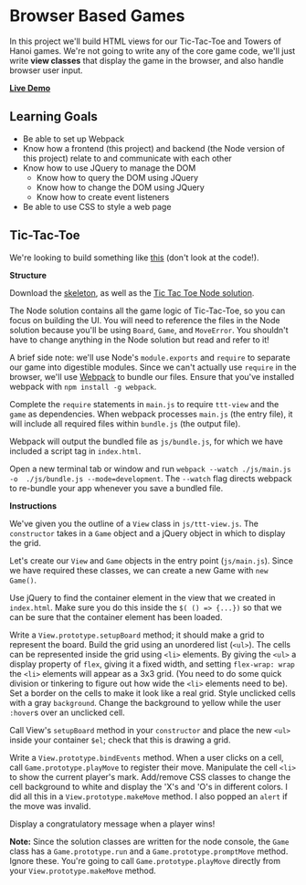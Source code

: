 # Browser Based Games

In this project we'll build HTML views for our Tic-Tac-Toe and Towers of Hanoi
games. We're not going to write any of the core game code, we'll just write
**view classes** that display the game in the browser, and also handle browser
user input.

**[Live Demo](http://appacademy.github.io/curriculum/ttt_jquery/index.html)**

## Learning Goals

+ Be able to set up Webpack
+ Know how a frontend (this project) and backend (the Node version of this
project) relate to and communicate with each other
+ Know how to use JQuery to manage the DOM
  + Know how to query the DOM using JQuery
  + Know how to change the DOM using JQuery
  + Know how to create event listeners
+ Be able to use CSS to style a web page

## Tic-Tac-Toe

We're looking to build something like [this][ttt-demo] (don't look at the
code!).

**Structure**

Download the [skeleton][skeleton], as well as the [Tic Tac Toe Node
solution][ttt-node].

The Node solution contains all the game logic of Tic-Tac-Toe, so you can focus
on building the UI. You will need to reference the files in the Node solution
because you'll be using `Board`, `Game`, and `MoveError`. You shouldn't have to
change anything in the Node solution but read and refer to it!

A brief side note: we'll use Node's `module.exports` and `require`
to separate our game into digestible modules. Since we can't actually use `require`
in the browser, we'll use [Webpack][webpack] to bundle our files. Ensure that
you've installed webpack with `npm install -g webpack`.

Complete the `require` statements in `main.js` to require `ttt-view` and the
`game` as dependencies. When webpack processes `main.js` (the entry file), it
will include all required files within `bundle.js` (the output file).

Webpack will output the bundled file as `js/bundle.js`, for which we have
included a script tag in `index.html`.

Open a new terminal tab or window and run `webpack --watch ./js/main.js -o 
./js/bundle.js --mode=development`. The `--watch` flag directs webpack to 
re-bundle your app whenever you save a bundled file.

[webpack]: ../../readings/browser-modules.md#webpack

**Instructions**

We've given you the outline of a `View` class in `js/ttt-view.js`. The
`constructor` takes in a `Game` object and a jQuery object in which to display the
grid.

Let's create our `View` and `Game` objects in the entry point (`js/main.js`).
Since we have required these classes, we can create a new Game
with `new Game()`.

Use jQuery to find the container element in the view that we created in
`index.html`. Make sure you do this inside the `$( () => {...})` so that we can
be sure that the container element has been loaded.

Write a `View.prototype.setupBoard` method; it should make a grid to represent the board.
Build the grid using an unordered list (`<ul>`). The cells can be represented
inside the grid using `<li>` elements. By giving the `<ul>` a display property of `flex`, giving it a fixed width, and setting `flex-wrap: wrap` the `<li>` elements will appear as a 3x3 grid. (You need to do some quick division or tinkering to figure out how wide the `<li>` elements need to be). Set a border on the cells to make it look
like a real grid. Style unclicked cells with a gray `background`. Change the
background to yellow while the user `:hover`s over an unclicked cell.

Call View's `setupBoard` method in your `constructor` and place the new `<ul>` inside your
container `$el`; check that this is drawing a grid.

Write a `View.prototype.bindEvents` method. When a user clicks on a cell, call
`Game.prototype.playMove` to register their move. Manipulate the cell `<li>` to
show the current player's mark. Add/remove CSS classes to change the cell
background to white and display the 'X's and 'O's in different colors. I did all
this in a `View.prototype.makeMove` method. I also popped an `alert` if the move
was invalid.

Display a congratulatory message when a player wins!

**Note:** Since the solution classes are written for the node console, the `Game` class has a `Game.prototype.run` and a
`Game.prototype.promptMove` method. Ignore these. You're going to call
`Game.prototype.playMove` directly from your `View.prototype.makeMove` method.

[ttt-demo]: http://appacademy.github.io/ttt.js/solution/index.html
[ttt-node]: http://github.com/appacademy/curriculum/tree/master/javascript/projects/ttt_node/solution.zip?raw=true
[skeleton]: skeleton.zip?raw=true
